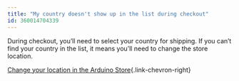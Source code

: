 ```yaml
---
title: "My country doesn't show up in the list during checkout"
id: 360014704339
---
```


During checkout, you’ll need to select your country for shipping. If you can’t find your country in the list, it means you’ll need to change the store location.

[Change your location in the Arduino Store](https://support.arduino.cc/hc/en-us/articles/15529764047516-Change-your-location-in-the-Arduino-Store){.link-chevron-right}
